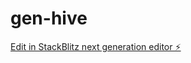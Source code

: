 # gen-hive

[Edit in StackBlitz next generation editor ⚡️](https://stackblitz.com/~/github.com/Lawlheart/gen-hive)